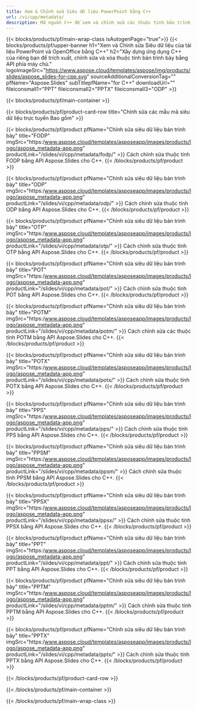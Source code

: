 ```yaml
---
title: Xem & Chỉnh sửa Siêu dữ liệu PowerPoint bằng C++
url: /vi/cpp/metadata/
description: Mã nguồn C++ để xem và chỉnh sửa các thuộc tính bản trình bày
---
```


{{< blocks/products/pf/main-wrap-class isAutogenPage="true">}}
{{< blocks/products/pf/upper-banner h1="Xem và Chỉnh sửa Siêu dữ liệu của tài liệu PowerPoint và OpenOffice bằng C++" h2="Xây dựng ứng dụng C++ của riêng bạn để trích xuất, chỉnh sửa và xóa thuộc tính bản trình bày bằng API phía máy chủ." logoImageSrc="https://www.aspose.cloud/templates/aspose/img/products/slides/aspose_slides-for-cpp.svg" sourceAdditionalConversionTag="" pfName="Aspose.Slides" subTitlepfName="for C++" downloadUrl="" fileiconsmall1="PPT" fileiconsmall2="PPTX" fileiconsmall3="ODP" >}}

{{< blocks/products/pf/main-container >}}

{{< blocks/products/pf/product-card-row title="Chỉnh sửa các mẫu mã siêu dữ liệu trực tuyến Bao gồm" >}}

{{< blocks/products/pf/product pfName="Chỉnh sửa siêu dữ liệu bản trình bày" title="FODP" imgSrc="https:/www.aspose.cloud/templates/asposeapp/images/products/logo/aspose_metadata-app.png" productLink="/slides/vi/cpp/metadata/fodp/" >}}
Cách chỉnh sửa thuộc tính FODP bằng API Aspose.Slides cho C++.
{{< /blocks/products/pf/product >}}

{{< blocks/products/pf/product pfName="Chỉnh sửa siêu dữ liệu bản trình bày" title="ODP" imgSrc="https:/www.aspose.cloud/templates/asposeapp/images/products/logo/aspose_metadata-app.png" productLink="/slides/vi/cpp/metadata/odp/" >}}
Cách chỉnh sửa thuộc tính ODP bằng API Aspose.Slides cho C++.
{{< /blocks/products/pf/product >}}

{{< blocks/products/pf/product pfName="Chỉnh sửa siêu dữ liệu bản trình bày" title="OTP" imgSrc="https:/www.aspose.cloud/templates/asposeapp/images/products/logo/aspose_metadata-app.png" productLink="/slides/vi/cpp/metadata/otp/" >}}
Cách chỉnh sửa thuộc tính OTP bằng API Aspose.Slides cho C++.
{{< /blocks/products/pf/product >}}

{{< blocks/products/pf/product pfName="Chỉnh sửa siêu dữ liệu bản trình bày" title="POT" imgSrc="https:/www.aspose.cloud/templates/asposeapp/images/products/logo/aspose_metadata-app.png" productLink="/slides/vi/cpp/metadata/pot/" >}}
Cách chỉnh sửa thuộc tính POT bằng API Aspose.Slides cho C++.
{{< /blocks/products/pf/product >}}

{{< blocks/products/pf/product pfName="Chỉnh sửa siêu dữ liệu bản trình bày" title="POTM" imgSrc="https:/www.aspose.cloud/templates/asposeapp/images/products/logo/aspose_metadata-app.png" productLink="/slides/vi/cpp/metadata/potm/" >}}
Cách chỉnh sửa các thuộc tính POTM bằng API Aspose.Slides cho C++.
{{< /blocks/products/pf/product >}}

{{< blocks/products/pf/product pfName="Chỉnh sửa siêu dữ liệu bản trình bày" title="POTX" imgSrc="https:/www.aspose.cloud/templates/asposeapp/images/products/logo/aspose_metadata-app.png" productLink="/slides/vi/cpp/metadata/potx/" >}}
Cách chỉnh sửa thuộc tính POTX bằng API Aspose.Slides cho C++.
{{< /blocks/products/pf/product >}}

{{< blocks/products/pf/product pfName="Chỉnh sửa siêu dữ liệu bản trình bày" title="PPS" imgSrc="https:/www.aspose.cloud/templates/asposeapp/images/products/logo/aspose_metadata-app.png" productLink="/slides/vi/cpp/metadata/pps/" >}}
Cách chỉnh sửa thuộc tính PPS bằng API Aspose.Slides cho C++.
{{< /blocks/products/pf/product >}}

{{< blocks/products/pf/product pfName="Chỉnh sửa siêu dữ liệu bản trình bày" title="PPSM" imgSrc="https:/www.aspose.cloud/templates/asposeapp/images/products/logo/aspose_metadata-app.png" productLink="/slides/vi/cpp/metadata/ppsm/" >}}
Cách chỉnh sửa thuộc tính PPSM bằng API Aspose.Slides cho C++.
{{< /blocks/products/pf/product >}}

{{< blocks/products/pf/product pfName="Chỉnh sửa siêu dữ liệu bản trình bày" title="PPSX" imgSrc="https:/www.aspose.cloud/templates/asposeapp/images/products/logo/aspose_metadata-app.png" productLink="/slides/vi/cpp/metadata/ppsx/" >}}
Cách chỉnh sửa thuộc tính PPSX bằng API Aspose.Slides cho C++.
{{< /blocks/products/pf/product >}}

{{< blocks/products/pf/product pfName="Chỉnh sửa siêu dữ liệu bản trình bày" title="PPT" imgSrc="https:/www.aspose.cloud/templates/asposeapp/images/products/logo/aspose_metadata-app.png" productLink="/slides/vi/cpp/metadata/ppt/" >}}
Cách chỉnh sửa thuộc tính PPT bằng API Aspose.Slides cho C++.
{{< /blocks/products/pf/product >}}

{{< blocks/products/pf/product pfName="Chỉnh sửa siêu dữ liệu bản trình bày" title="PPTM" imgSrc="https:/www.aspose.cloud/templates/asposeapp/images/products/logo/aspose_metadata-app.png" productLink="/slides/vi/cpp/metadata/pptm/" >}}
Cách chỉnh sửa thuộc tính PPTM bằng API Aspose.Slides cho C++.
{{< /blocks/products/pf/product >}}

{{< blocks/products/pf/product pfName="Chỉnh sửa siêu dữ liệu bản trình bày" title="PPTX" imgSrc="https:/www.aspose.cloud/templates/asposeapp/images/products/logo/aspose_metadata-app.png" productLink="/slides/vi/cpp/metadata/pptx/" >}}
Cách chỉnh sửa thuộc tính PPTX bằng API Aspose.Slides cho C++.
{{< /blocks/products/pf/product >}}



{{< /blocks/products/pf/product-card-row >}}

{{< /blocks/products/pf/main-container >}}
    
{{< /blocks/products/pf/main-wrap-class >}}